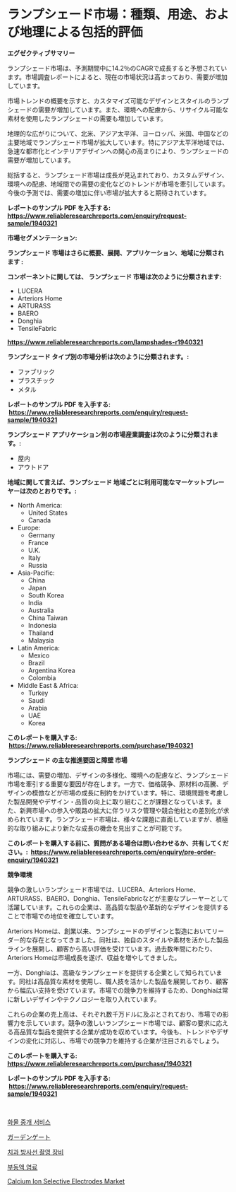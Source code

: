 <p><h1>ランプシェード市場：種類、用途、および地理による包括的評価</h1></p><p><strong>エグゼクティブサマリー</strong></p>
<p><p>ランプシェード市場は、予測期間中に14.2％のCAGRで成長すると予想されています。市場調査レポートによると、現在の市場状況は高まっており、需要が増加しています。</p><p>市場トレンドの概要を示すと、カスタマイズ可能なデザインとスタイルのランプシェードの需要が増加しています。また、環境への配慮から、リサイクル可能な素材を使用したランプシェードの需要も増加しています。</p><p>地理的な広がりについて、北米、アジア太平洋、ヨーロッパ、米国、中国などの主要地域でランプシェード市場が拡大しています。特にアジア太平洋地域では、急速な都市化とインテリアデザインへの関心の高まりにより、ランプシェードの需要が増加しています。</p><p>総括すると、ランプシェード市場は成長が見込まれており、カスタムデザイン、環境への配慮、地域間での需要の変化などのトレンドが市場を牽引しています。今後の予測では、需要の増加に伴い市場が拡大すると期待されています。</p></p>
<p><strong>レポートのサンプル PDF を入手する: <a href="https://www.reliableresearchreports.com/enquiry/request-sample/1940321">https://www.reliableresearchreports.com/enquiry/request-sample/1940321</a></strong></p>
<p><strong>市場セグメンテーション:</strong></p>
<p><strong> ランプシェード 市場はさらに概要、展開、アプリケーション、地域に分類されます :</strong></p>
<p><strong>コンポーネントに関しては、 ランプシェード 市場は次のように分類されます: &nbsp;</strong></p>
<p><ul><li>LUCERA</li><li>Arteriors Home</li><li>ARTURASS</li><li>BAERO</li><li>Donghia</li><li>TensileFabric</li></ul></p>
<p><strong><a href="https://www.reliableresearchreports.com/lampshades-r1940321">https://www.reliableresearchreports.com/lampshades-r1940321</a></strong></p>
<p><strong> ランプシェード タイプ別の市場分析は次のように分類されます。:</strong></p>
<p><ul><li>ファブリック</li><li>プラスチック</li><li>メタル</li></ul></p>
<p><strong>レポートのサンプル PDF を入手する: &nbsp;<a href="https://www.reliableresearchreports.com/enquiry/request-sample/1940321">https://www.reliableresearchreports.com/enquiry/request-sample/1940321</a></strong></p>
<p><strong> ランプシェード アプリケーション別の市場産業調査は次のように分類されます。:</strong></p>
<p><ul><li>屋内</li><li>アウトドア</li></ul></p>
<p><strong>地域に関して言えば、ランプシェード 地域ごとに利用可能なマーケットプレーヤーは次のとおりです。:</strong></p>
<p><ul>
    <li>
        North America:
        <ul>
            <li>United States</li>
            <li>Canada</li>
        </ul>
    </li>
    <li>
        Europe:
        <ul>
            <li>Germany</li>
            <li>France</li>
            <li>U.K.</li>
            <li>Italy</li>
            <li>Russia</li>
        </ul>
    </li>
    <li>
        Asia-Pacific:
        <ul>
            <li>China</li>
            <li>Japan</li>
            <li>South Korea</li>
            <li>India</li>
            <li>Australia</li>
            <li>China Taiwan</li>
            <li>Indonesia</li>
            <li>Thailand</li>
            <li>Malaysia</li>
        </ul>
    </li>
    <li>
        Latin America:
        <ul>
            <li>Mexico</li>
            <li>Brazil</li>
            <li>Argentina Korea</li>
            <li>Colombia</li>
        </ul>
    </li>
    <li>
        Middle East & Africa:
        <ul>
            <li>Turkey</li>
            <li>Saudi</li>
            <li>Arabia</li>
            <li>UAE</li>
            <li>Korea</li>
        </ul>
    </li>
    </ul></p>
<p><strong>このレポートを購入する: &nbsp;<a href="https://www.reliableresearchreports.com/purchase/1940321">https://www.reliableresearchreports.com/purchase/1940321</a></strong></p>
<p><strong>ランプシェード の主な推進要因と障壁 市場</strong></p>
<p><p>市場には、需要の増加、デザインの多様化、環境への配慮など、ランプシェード市場を牽引する重要な要因が存在します。一方で、価格競争、原材料の高騰、デザインの模倣などが市場の成長に制約をかけています。特に、環境問題を考慮した製品開発やデザイン・品質の向上に取り組むことが課題となっています。また、新興市場への参入や販路の拡大に伴うリスク管理や競合他社との差別化が求められています。ランプシェード市場は、様々な課題に直面していますが、積極的な取り組みにより新たな成長の機会を見出すことが可能です。</p></p>
<p><strong>このレポートを購入する前に、質問がある場合は問い合わせるか、共有してください。:&nbsp; <a href="https://www.reliableresearchreports.com/enquiry/pre-order-enquiry/1940321">https://www.reliableresearchreports.com/enquiry/pre-order-enquiry/1940321</a></strong></p>
<p><strong>競争環境</strong></p>
<p><p>競争の激しいランプシェード市場では、LUCERA、Arteriors Home、ARTURASS、BAERO、Donghia、TensileFabricなどが主要なプレーヤーとして活躍しています。これらの企業は、高品質な製品や革新的なデザインを提供することで市場での地位を確立しています。</p><p>Arteriors Homeは、創業以来、ランプシェードのデザインと製造においてリーダー的な存在となってきました。同社は、独自のスタイルや素材を活かした製品ラインを展開し、顧客から高い評価を受けています。過去数年間にわたり、Arteriors Homeは市場成長を遂げ、収益を増やしてきました。</p><p>一方、Donghiaは、高級なランプシェードを提供する企業として知られています。同社は高品質な素材を使用し、職人技を活かした製品を展開しており、顧客から幅広い支持を受けています。市場での競争力を維持するため、Donghiaは常に新しいデザインやテクノロジーを取り入れています。</p><p>これらの企業の売上高は、それぞれ数千万ドルに及ぶとされており、市場での影響力を示しています。競争の激しいランプシェード市場では、顧客の要求に応える高品質な製品を提供する企業が成功を収めています。今後も、トレンドやデザインの変化に対応し、市場での競争力を維持する企業が注目されるでしょう。</p></p>
<p><strong>このレポートを購入する: &nbsp; <a href="https://www.reliableresearchreports.com/purchase/1940321">https://www.reliableresearchreports.com/purchase/1940321</a></strong></p>
<p><strong>レポートのサンプル PDF を入手する: &nbsp;<a href="https://www.reliableresearchreports.com/enquiry/request-sample/1940321">https://www.reliableresearchreports.com/enquiry/request-sample/1940321</a></strong><strong></strong></p>
<p>&nbsp;</p>
<p><p><a href="https://medium.com/@joeyjohns20/%ED%99%94%EB%AC%BC-%EC%A4%91%EA%B0%9C-%EC%84%9C%EB%B9%84%EC%8A%A4-%EC%8B%9C%EC%9E%A5-%EA%B7%9C%EB%AA%A8-cagr-%ED%8A%B8%EB%A0%8C%EB%93%9C-2024-2030-a860a0cde2fc">화물 중개 서비스</a></p><p><a href="https://github.com/cnnriuez22368/Market-Research-Report-List-1/blob/main/371300624125.md">ガーデンゲート</a></p><p><a href="https://medium.com/@simeonbode1/%EC%B9%98%EA%B3%BC-%EB%B0%A9%EC%82%AC%EC%84%A0-%EC%9E%A5%EB%B9%84-%EC%8B%9C%EC%9E%A5%EC%9D%80-%EC%8B%9C%EC%9E%A5-%EC%A0%90%EC%9C%A0%EC%9C%A8-%ED%81%AC%EA%B8%B0-%EB%B0%8F-2031%EB%85%84%EA%B9%8C%EC%A7%80-%EC%98%88%EC%83%81%EB%90%98%EB%8A%94-%EC%98%88%EC%B8%A1%EC%97%90-%EC%A4%91%EC%A0%90%EC%9D%84-%EB%91%90%EA%B3%A0-%EC%9E%88%EC%8A%B5%EB%8B%88%EB%8B%A4-7fc910ee82ee">치과 방사선 촬영 장비</a></p><p><a href="https://github.com/vs10l4sfg5c/Market-Research-Report-List-1/blob/main/113313622023.md">부동액 염료</a></p><p><a href="https://natural-crush-b99.notion.site/Calcium-Ion-Selective-Electrodes-Market-Outlook-Industry-Overview-and-Forecast-2024-to-2031-d864e4f3df4e4aa4a908b91c3a004a1c">Calcium Ion Selective Electrodes Market</a></p></p>